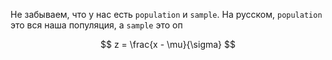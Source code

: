 Не забываем, что у нас есть `population` и `sample`. На русском, `population` это вся наша популяция, а `sample` это оп

$$
z = \frac{x - \mu}{\sigma}
$$
